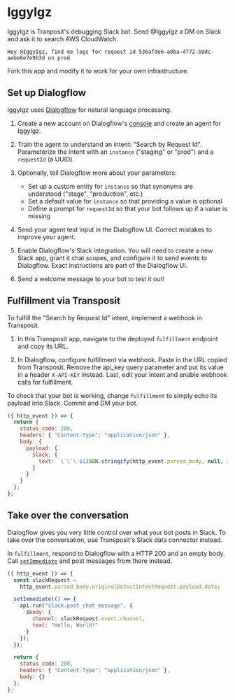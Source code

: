 # IggyIgz

IggyIgz is Tranposit's debugging Slack bot. Send @IggyIgz a DM on Slack and ask it to search AWS CloudWatch.

```
Hey @IggyIgz, find me logs for request id 536afde6-a0ba-4772-b9dc-aebe6e7e9b3d on prod
```

Fork this app and modify it to work for your own infrastructure.

## Set up Dialogflow

IggyIgz uses [Dialogflow](https://dialogflow.com/) for natural language processing.

1. Create a new account on Dialogflow's [console](https://console.dialogflow.com/) and create an agent for IggyIgz.

2. Train the agent to understand an intent: "Search by Request Id". Parameterize the intent with an `instance` ("staging" or "prod") and a `requestId` (a UUID).

3. Optionally, tell Dialogflow more about your parameters:

   - Set up a custom entity for `instance` so that synonyms are understood ("stage", "production", etc.)
   - Set a default value for `instance` so that providing a value is optional
   - Define a prompt for `requestId` so that your bot follows up if a value is missing

4. Send your agent test input in the Dialogflow UI. Correct mistakes to improve your agent.

5. Enable Dialogflow's Slack integration. You will need to create a new Slack app, grant it chat scopes, and configure it to send events to Dialogflow. Exact instructions are part of the Dialogflow UI.

6. Send a welcome message to your bot to test it out!

## Fulfillment via Transposit

To fulfill the "Search by Request Id" intent, implement a webhook in Transposit.

1. In this Transposit app, navigate to the deployed `fulfillment` endpoint and copy its URL.

2. In Dialogflow, configure fulfillment via webhook. Paste in the URL copied from Transposit. Remove the api_key query parameter and put its value in a header `X-API-KEY` instead. Last, edit your intent and enable webhook calls for fulfillment.

To check that your bot is working, change `fulfillment` to simply echo its payload into Slack. Commit and DM your bot.

```javascript
({ http_event }) => {
  return {
    status_code: 200,
    headers: { "Content-Type": "application/json" },
    body: {
      payload: {
        slack: {
          text: `\`\`\`${JSON.stringify(http_event.parsed_body, null, 2)}\`\`\``
        }
      }
    }
  };
};
```

## Take over the conversation

Dialogflow gives you very little control over what your bot posts in Slack. To take over the conversation, use Transposit's Slack data connector instead.

In `fulfillment`, respond to Dialogflow with a HTTP 200 and an empty body. Call [`setImmediate`](https://www.transposit.com/docs/references/js-operations/#setimmediate) and post messages from there instead.

```javascript
({ http_event }) => {
  const slackRequest =
    http_event.parsed_body.originalDetectIntentRequest.payload.data;

  setImmediate(() => {
    api.run("slack.post_chat_message", {
      $body: {
        channel: slackRequest.event.channel,
        text: "Hello, World!"
      }
    });
  });

  return {
    status_code: 200,
    headers: { "Content-Type": "application/json" },
    body: {}
  };
};
```

